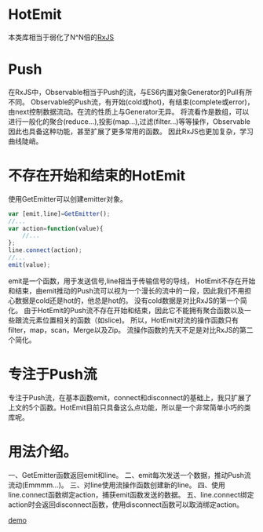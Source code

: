 # HotEmit
本类库相当于弱化了N^N倍的[RxJS](https://github.com/Reactive-Extensions/RxJS) 
  
# Push

在RxJS中，Observable相当于Push的流，与ES6内置对象Generator的Pull有所不同。
Observable的Push流，有开始(cold或hot)，有结束(complete或error)，由next控制数据流动。在流的性质上与Generator无异。
将流看作是数组，可以进行一般化的聚合(reduce...),投影(map...),过滤(filter...)等等操作，Observable因此也具备这种功能，甚至扩展了更多常用的函数。
因此RxJS也更加复杂，学习曲线陡峭。

# 不存在开始和结束的HotEmit
使用GetEmitter可以创建emitter对象。
``` javascript
var [emit,line]=GetEmitter();
//...
var action=function(value){
    //...
};
line.connect(action);
//...
emit(value);
``` 
emit是一个函数，用于发送信号,line相当于传输信号的导线，
HotEmit不存在开始和结束，由emit推动的Push流可以视为一个漫长的流中的一段，因此我们不用担心数据是cold还是hot的，他总是hot的。
没有cold数据是对比RxJS的第一个简化。
由于HotEmit的Push流不存在开始和结束，因此它不能拥有聚合函数以及一些跟流元素位置相关的函数（如slice)。
所以，HotEmit对流的操作函数只有filter，map，scan，Merge以及Zip。
流操作函数的先天不足是对比RxJS的第二个简化。

# 专注于Push流
专注于Push流，在基本函数emit，connect和disconnect的基础上，我只扩展了上文的5个函数。HotEmit目前只具备这么点功能，所以是一个非常简单小巧的类库呢。

# 用法介绍。
一、GetEmitter函数返回emit和line。
二、emit每次发送一个数据，推动Push流流动(Emmmm...)。
三、对line使用流操作函数创建新的line。
四、使用line.connect函数绑定action，捕获emit函数发送的数据。
五、line.connect绑定action时会返回disconnect函数，使用disconnect函数可以取消绑定action。

[demo](https://github.com/Iplaylf2/HotEmit/blob/master/demo.html)